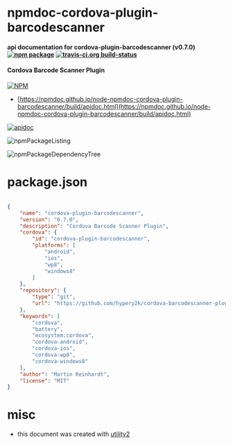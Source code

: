 # npmdoc-cordova-plugin-barcodescanner

#### api documentation for  cordova-plugin-barcodescanner (v0.7.0)  [![npm package](https://img.shields.io/npm/v/npmdoc-cordova-plugin-barcodescanner.svg?style=flat-square)](https://www.npmjs.org/package/npmdoc-cordova-plugin-barcodescanner) [![travis-ci.org build-status](https://api.travis-ci.org/npmdoc/node-npmdoc-cordova-plugin-barcodescanner.svg)](https://travis-ci.org/npmdoc/node-npmdoc-cordova-plugin-barcodescanner)

#### Cordova Barcode Scanner Plugin

[![NPM](https://nodei.co/npm/cordova-plugin-barcodescanner.png?downloads=true&downloadRank=true&stars=true)](https://www.npmjs.com/package/cordova-plugin-barcodescanner)

- [https://npmdoc.github.io/node-npmdoc-cordova-plugin-barcodescanner/build/apidoc.html](https://npmdoc.github.io/node-npmdoc-cordova-plugin-barcodescanner/build/apidoc.html)

[![apidoc](https://npmdoc.github.io/node-npmdoc-cordova-plugin-barcodescanner/build/screenCapture.buildCi.browser.%252Ftmp%252Fbuild%252Fapidoc.html.png)](https://npmdoc.github.io/node-npmdoc-cordova-plugin-barcodescanner/build/apidoc.html)

![npmPackageListing](https://npmdoc.github.io/node-npmdoc-cordova-plugin-barcodescanner/build/screenCapture.npmPackageListing.svg)

![npmPackageDependencyTree](https://npmdoc.github.io/node-npmdoc-cordova-plugin-barcodescanner/build/screenCapture.npmPackageDependencyTree.svg)



# package.json

```json

{
    "name": "cordova-plugin-barcodescanner",
    "version": "0.7.0",
    "description": "Cordova Barcode Scanner Plugin",
    "cordova": {
        "id": "cordova-plugin-barcodescanner",
        "platforms": [
            "android",
            "ios",
            "wp8",
            "windows8"
        ]
    },
    "repository": {
        "type": "git",
        "url": "https://github.com/hypery2k/cordova-barcodescanner-plugin.git"
    },
    "keywords": [
        "cordova",
        "battery",
        "ecosystem:cordova",
        "cordova-android",
        "cordova-ios",
        "cordova-wp8",
        "cordova-windows8"
    ],
    "author": "Martin Reinhardt",
    "license": "MIT"
}
```



# misc
- this document was created with [utility2](https://github.com/kaizhu256/node-utility2)
